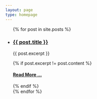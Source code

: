 ```yaml
---
layout: page
type: homepage
---
```


<ul>
  {% for post in site.posts %}
    <li>
      <h3><a href="{{ site.baseurl }}{{ post.url }}">{{ post.title }}</a></h3>
      <p>{{ post.excerpt }}</p>
        {% if post.excerpt != post.content %}
          <h4><a href="{{ site.baseurl }}{{ post.url }}">Read More ...</a></h4>
        {% endif %}
    </li>
  {% endfor %}
</ul>
